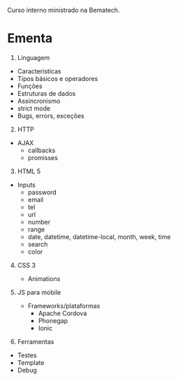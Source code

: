 Curso interno ministrado na Bematech.

# Ementa

1. Linguagem  
  * Características  
  * Tipos básicos e operadores  
  * Funções  
  * Estruturas de dados  
  * Assincronismo  
  * strict mode  
  * Bugs, errors, exceções  

2. HTTP
  * AJAX
    * callbacks
    * promisses

3. HTML 5
  * Inputs
    * password
    * email
    * tel
    * url
    * number
    * range
    * date, datetime, datetime-local, month, week, time
    * search
    * color

4. CSS 3
    * Animations


5. JS para mobile
    * Frameworks/plataformas
      * Apache Cordova
      * Phonegap
      * Ionic

6. Ferramentas
  * Testes
  * Template
  * Debug
